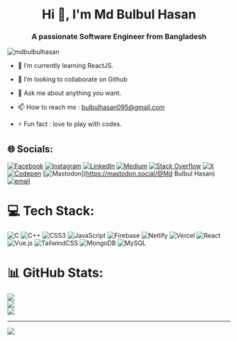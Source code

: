 <h1 align="center">Hi 👋, I'm Md Bulbul Hasan</h1>
<h3 align="center">A passionate Software Engineer from Bangladesh</h3>

<p align="left"> <img src="https://komarev.com/ghpvc/?username=mdbulbulhasan&label=Profile%20views&color=0e75b6&style=flat" alt="mdbulbulhasan" /> </p>

- 🌱 I’m currently learning ReactJS.

- 👯 I’m looking to collaborate on Github

- 💬 Ask me about anything you want.

- 📫 How to reach me : bulbulhasan095@gmail.com

- ⚡ Fun fact : love to play with codes.


## 🌐 Socials:
[![Facebook](https://img.shields.io/badge/Facebook-%231877F2.svg?logo=Facebook&logoColor=white)](https://facebook.com/mdbulbulhasan09) [![Instagram](https://img.shields.io/badge/Instagram-%23E4405F.svg?logo=Instagram&logoColor=white)](https://instagram.com/mdthehasan) [![LinkedIn](https://img.shields.io/badge/LinkedIn-%230077B5.svg?logo=linkedin&logoColor=white)](https://linkedin.com/in/mdbulbulhasan) [![Medium](https://img.shields.io/badge/Medium-12100E?logo=medium&logoColor=white)](https://medium.com/@@bulbulhasan095) [![Stack Overflow](https://img.shields.io/badge/-Stackoverflow-FE7A16?logo=stack-overflow&logoColor=white)](https://stackoverflow.com/users/12541749) [![X](https://img.shields.io/badge/X-black.svg?logo=X&logoColor=white)](https://x.com/@Md_Bulbul_Hasan) [![Codepen](https://img.shields.io/badge/Codepen-000000?logo=codepen&logoColor=white)](https://codepen.io/@mdbulbulhasan) [![Mastodon](https://img.shields.io/badge/-MASTODON-%232B90D9?logo=mastodon&logoColor=white)](https://mastodon.social/@Md Bulbul Hasan) [![email](https://img.shields.io/badge/Email-D14836?logo=gmail&logoColor=white)](mailto:bulbulhasan095@gmail.com) 

# 💻 Tech Stack:
![C](https://img.shields.io/badge/c-%2300599C.svg?style=for-the-badge&logo=c&logoColor=white) ![C++](https://img.shields.io/badge/c++-%2300599C.svg?style=for-the-badge&logo=c%2B%2B&logoColor=white) ![CSS3](https://img.shields.io/badge/css3-%231572B6.svg?style=for-the-badge&logo=css3&logoColor=white) ![JavaScript](https://img.shields.io/badge/javascript-%23323330.svg?style=for-the-badge&logo=javascript&logoColor=%23F7DF1E) ![Firebase](https://img.shields.io/badge/firebase-%23039BE5.svg?style=for-the-badge&logo=firebase) ![Netlify](https://img.shields.io/badge/netlify-%23000000.svg?style=for-the-badge&logo=netlify&logoColor=#00C7B7) ![Vercel](https://img.shields.io/badge/vercel-%23000000.svg?style=for-the-badge&logo=vercel&logoColor=white) ![React](https://img.shields.io/badge/react-%2320232a.svg?style=for-the-badge&logo=react&logoColor=%2361DAFB) ![Vue.js](https://img.shields.io/badge/vue.js-%2335495e.svg?style=for-the-badge&logo=vuedotjs&logoColor=%234FC08D) ![TailwindCSS](https://img.shields.io/badge/tailwindcss-%2338B2AC.svg?style=for-the-badge&logo=tailwind-css&logoColor=white) ![MongoDB](https://img.shields.io/badge/MongoDB-%234ea94b.svg?style=for-the-badge&logo=mongodb&logoColor=white) ![MySQL](https://img.shields.io/badge/mysql-4479A1.svg?style=for-the-badge&logo=mysql&logoColor=white)
# 📊 GitHub Stats:
![](https://github-readme-stats.vercel.app/api?username=mdbulbulhasan&theme=dark&hide_border=false&include_all_commits=false&count_private=false)<br/>
![](https://nirzak-streak-stats.vercel.app/?user=mdbulbulhasan&theme=dark&hide_border=false)<br/>
![](https://github-readme-stats.vercel.app/api/top-langs/?username=mdbulbulhasan&theme=dark&hide_border=false&include_all_commits=false&count_private=false&layout=compact)

---
[![](https://visitcount.itsvg.in/api?id=mdbulbulhasan&icon=0&color=0)](https://visitcount.itsvg.in)

<!-- Proudly created with GPRM ( https://gprm.itsvg.in ) -->
